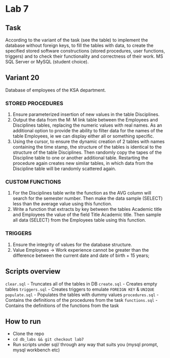 # Lab 7

## Task
According to the variant of the task (see the table) to implement the database without foreign keys, to fill the tables with data, to create the specified stored software constructions (stored procedures, user functions, triggers) and to check their functionality and correctness of their work. MS SQL Server or MySQL (student choice).

## Variant 20
Database of employees of the KSA department.
### STORED PROCEDURES
1. Ensure parameterized insertion of new values in the table Disciplines.
2. Output the data from the M: M link table between the Employees and Disciplines tables, replacing the numeric values with real names. As an additional option to provide the ability to filter data for the names of the table Employees, ie we can display either all or something specific.
3. Using the cursor, to ensure the dynamic creation of 2 tables with names containing the time stamp, the structure of the tables is identical to the structure of the table Disciplines. Then randomly copy the tapes of the Discipline table to one or another additional table. Restarting the procedure again creates new similar tables, in which data from the Discipline table will be randomly scattered again.
### CUSTOM FUNCTIONS
1. For the Disciplines table write the function as the AVG column will search for the semester number. Then make the data sample (SELECT) less than the average value using this function.
2. Write a function that extracts by key between the tables Academic title and Employees the value of the field Title Academic title. Then sample all data (SELECT) from the Employees table using this function.
### TRIGGERS
1. Ensure the integrity of values for the database structure.
2. Value Employees -> Work experience cannot be greater than the difference between the current date and date of birth + 15 years;

## Scripts overview
`clear.sql` - Truncates all of the tables in DB
`create.sql` - Creates empty tables
`triggers.sql` - Creates triggers to emulate `FOREIGN KEY` & `UNIQUE`
`populate.sql` - Populates the tables with dummy values
`procedures.sql` - Contains the definitions of the procedures from the task
`functions.sql` - Contains the definitions of the functions from the task

## How to run
 - Clone the repo
 - `cd db_labs && git checkout lab7`
 - Run scripts under sql/ through any way that suits you (mysql prompt, mysql workbench etc)

